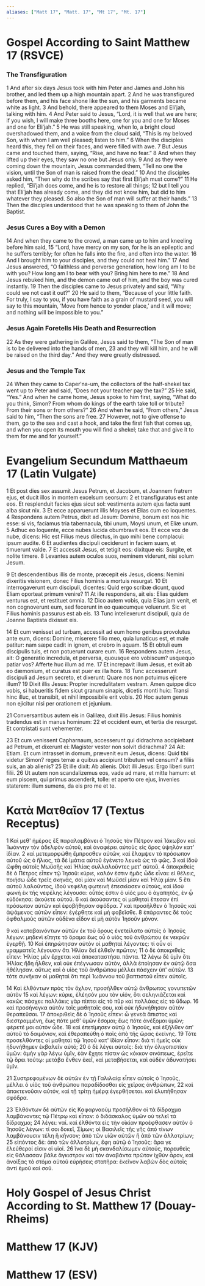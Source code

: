 ```yaml
---
aliases: ["Matt 17", "Matt. 17", "Mt 17", "Mt. 17"]
---
```



# Gospel According to Saint Matthew 17 (RSVCE)

### The Transfiguration
1 And after six days Jesus took with him Peter and James and John his brother, and led them up a high mountain apart.
2 And he was transfigured before them, and his face shone like the sun, and his garments became white as light.
3 And behold, there appeared to them Moses and Eliʹjah, talking with him.
4 And Peter said to Jesus, “Lord, it is well that we are here; if you wish, I will make three booths here, one for you and one for Moses and one for Eliʹjah.”
5 He was still speaking, when lo, a bright cloud overshadowed them, and a voice from the cloud said, “This is my beloved Son, with whom I am well pleased; listen to him.”
6 When the disciples heard this, they fell on their faces, and were filled with awe.
7 But Jesus came and touched them, saying, “Rise, and have no fear.”
8 And when they lifted up their eyes, they saw no one but Jesus only.
9 And as they were coming down the mountain, Jesus commanded them, “Tell no one the vision, until the Son of man is raised from the dead.”
10 And the disciples asked him, “Then why do the scribes say that first Eliʹjah must come?”
11 He replied, “Eliʹjah does come, and he is to restore all things;
12 but I tell you that Eliʹjah has already come, and they did not know him, but did to him whatever they pleased. So also the Son of man will suffer at their hands.”
13 Then the disciples understood that he was speaking to them of John the Baptist.
### Jesus Cures a Boy with a Demon
14 And when they came to the crowd, a man came up to him and kneeling before him said,
15 “Lord, have mercy on my son, for he is an epileptic and he suffers terribly; for often he falls into the fire, and often into the water.
16 And I brought him to your disciples, and they could not heal him.”
17 And Jesus answered, “O faithless and perverse generation, how long am I to be with you? How long am I to bear with you? Bring him here to me.”
18 And Jesus rebuked him, and the demon came out of him, and the boy was cured instantly.
19 Then the disciples came to Jesus privately and said, “Why could we not cast it out?”
20 He said to them, “Because of your little faith. For truly, I say to you, if you have faith as a grain of mustard seed, you will say to this mountain, ‘Move from hence to yonder place,’ and it will move; and nothing will be impossible to you.”
### Jesus Again Foretells His Death and Resurrection
22 As they were gathering in Galilee, Jesus said to them, “The Son of man is to be delivered into the hands of men,
23 and they will kill him, and he will be raised on the third day.” And they were greatly distressed.
### Jesus and the Temple Tax
24 When they came to Caperʹna-um, the collectors of the half-shekel tax went up to Peter and said, “Does not your teacher pay the tax?”
25 He said, “Yes.” And when he came home, Jesus spoke to him first, saying, “What do you think, Simon? From whom do kings of the earth take toll or tribute? From their sons or from others?”
26 And when he said, “From others,” Jesus said to him, “Then the sons are free.
27 However, not to give offense to them, go to the sea and cast a hook, and take the first fish that comes up, and when you open its mouth you will find a shekel; take that and give it to them for me and for yourself.”


# Evangelium Secundum Matthaeum 17 (Latin Vulgate)

1 Et post dies sex assumit Jesus Petrum, et Jacobum, et Joannem fratrem ejus, et ducit illos in montem excelsum seorsum:
2 et transfiguratus est ante eos. Et resplenduit facies ejus sicut sol: vestimenta autem ejus facta sunt alba sicut nix.
3 Et ecce apparuerunt illis Moyses et Elias cum eo loquentes.
4 Respondens autem Petrus, dixit ad Jesum: Domine, bonum est nos hic esse: si vis, faciamus tria tabernacula, tibi unum, Moysi unum, et Eliæ unum.
5 Adhuc eo loquente, ecce nubes lucida obumbravit eos. Et ecce vox de nube, dicens: Hic est Filius meus dilectus, in quo mihi bene complacui: ipsum audite.
6 Et audientes discipuli ceciderunt in faciem suam, et timuerunt valde.
7 Et accessit Jesus, et tetigit eos: dixitque eis: Surgite, et nolite timere.
8 Levantes autem oculos suos, neminem viderunt, nisi solum Jesum.

9 Et descendentibus illis de monte, præcepit eis Jesus, dicens: Nemini dixeritis visionem, donec Filius hominis a mortuis resurgat.
10 Et interrogaverunt eum discipuli, dicentes: Quid ergo scribæ dicunt, quod Eliam oporteat primum venire?
11 At ille respondens, ait eis: Elias quidem venturus est, et restituet omnia.
12 Dico autem vobis, quia Elias jam venit, et non cognoverunt eum, sed fecerunt in eo quæcumque voluerunt. Sic et Filius hominis passurus est ab eis.
13 Tunc intellexerunt discipuli, quia de Joanne Baptista dixisset eis.

14 Et cum venisset ad turbam, accessit ad eum homo genibus provolutus ante eum, dicens: Domine, miserere filio meo, quia lunaticus est, et male patitur: nam sæpe cadit in ignem, et crebro in aquam.
15 Et obtuli eum discipulis tuis, et non potuerunt curare eum.
16 Respondens autem Jesus, ait: O generatio incredula, et perversa, quousque ero vobiscum? usquequo patiar vos? Afferte huc illum ad me.
17 Et increpavit illum Jesus, et exiit ab eo dæmonium, et curatus est puer ex illa hora.
18 Tunc accesserunt discipuli ad Jesum secreto, et dixerunt: Quare nos non potuimus ejicere illum?
19 Dixit illis Jesus: Propter incredulitatem vestram. Amen quippe dico vobis, si habueritis fidem sicut granum sinapis, dicetis monti huic: Transi hinc illuc, et transibit, et nihil impossibile erit vobis.
20 Hoc autem genus non ejicitur nisi per orationem et jejunium.

21 Conversantibus autem eis in Galilæa, dixit illis Jesus: Filius hominis tradendus est in manus hominum:
22 et occident eum, et tertia die resurget. Et contristati sunt vehementer.

23 Et cum venissent Capharnaum, accesserunt qui didrachma accipiebant ad Petrum, et dixerunt ei: Magister vester non solvit didrachma?
24 Ait: Etiam. Et cum intrasset in domum, prævenit eum Jesus, dicens: Quid tibi videtur Simon? reges terræ a quibus accipiunt tributum vel censum? a filiis suis, an ab alienis?
25 Et ille dixit: Ab alienis. Dixit illi Jesus: Ergo liberi sunt filii.
26 Ut autem non scandalizemus eos, vade ad mare, et mitte hamum: et eum piscem, qui primus ascenderit, tolle: et aperto ore ejus, invenies staterem: illum sumens, da eis pro me et te.


# Κατὰ Ματθαῖον 17 (Textus Receptus)

1 Καὶ μεθ' ἡμέρας ἓξ παραλαμβάνει ὁ Ἰησοῦς τὸν Πέτρον καὶ Ἰάκωβον καὶ Ἰωάννην τὸν ἀδελφὸν αὐτοῦ, καὶ ἀναφέρει αὐτοὺς εἰς ὄρος ὑψηλὸν κατ' ἰδίαν.
2 καὶ μετεμορφώθη ἔμπροσθεν αὐτῶν, καὶ ἔλαμψεν τὸ πρόσωπον αὐτοῦ ὡς ὁ ἥλιος, τὰ δὲ ἱμάτια αὐτοῦ ἐγένετο λευκὰ ὡς τὸ φῶς.
3 καὶ ἰδοὺ ὤφθη αὐτοῖς Μωϋσῆς καὶ Ἠλίας συλλαλοῦντες μετ' αὐτοῦ.
4 ἀποκριθεὶς δὲ ὁ Πέτρος εἶπεν τῷ Ἰησοῦ: κύριε, καλόν ἐστιν ἡμᾶς ὧδε εἶναι: εἰ θέλεις, ποιήσω ὧδε τρεῖς σκηνάς, σοὶ μίαν καὶ Μωϋσεῖ μίαν καὶ Ἠλίᾳ μίαν.
5 ἔτι αὐτοῦ λαλοῦντος, ἰδοὺ νεφέλη φωτεινὴ ἐπεσκίασεν αὐτούς, καὶ ἰδοὺ φωνὴ ἐκ τῆς νεφέλης λέγουσα: οὗτός ἐστιν ὁ υἱός μου ὁ ἀγαπητός, ἐν ᾧ εὐδόκησα: ἀκούετε αὐτοῦ.
6 καὶ ἀκούσαντες οἱ μαθηταὶ ἔπεσαν ἐπὶ πρόσωπον αὐτῶν καὶ ἐφοβήθησαν σφόδρα.
7 καὶ προσῆλθεν ὁ Ἰησοῦς καὶ ἁψάμενος αὐτῶν εἶπεν: ἐγέρθητε καὶ μὴ φοβεῖσθε.
8 ἐπάραντες δὲ τοὺς ὀφθαλμοὺς αὐτῶν οὐδένα εἶδον εἰ μὴ αὐτὸν Ἰησοῦν μόνον.

9 καὶ καταβαινόντων αὐτῶν ἐκ τοῦ ὄρους ἐνετείλατο αὐτοῖς ὁ Ἰησοῦς λέγων: μηδενὶ εἴπητε τὸ ὅραμα ἕως οὗ ὁ υἱὸς τοῦ ἀνθρώπου ἐκ νεκρῶν ἐγερθῇ.
10 Καὶ ἐπηρώτησαν αὐτὸν οἱ μαθηταὶ λέγοντες: τί οὖν οἱ γραμματεῖς λέγουσιν ὅτι Ἠλίαν δεῖ ἐλθεῖν πρῶτον;
11 ὁ δὲ ἀποκριθεὶς εἶπεν: Ἠλίας μὲν ἔρχεται καὶ ἀποκαταστήσει πάντα.
12 λέγω δὲ ὑμῖν ὅτι Ἠλίας ἤδη ἦλθεν, καὶ οὐκ ἐπέγνωσαν αὐτὸν, ἀλλὰ ἐποίησαν ἐν αὐτῷ ὅσα ἠθέλησαν. οὕτως καὶ ὁ υἱὸς τοῦ ἀνθρώπου μέλλει πάσχειν ὑπ' αὐτῶν.
13 τότε συνῆκαν οἱ μαθηταὶ ὅτι περὶ Ἰωάννου τοῦ βαπτιστοῦ εἶπεν αὐτοῖς.

14 Καὶ ἐλθόντων πρὸς τὸν ὄχλον, προσῆλθεν αὐτῷ ἄνθρωπος γονυπετῶν αὐτὸν
15 καὶ λέγων: κύριε, ἐλέησόν μου τὸν υἱόν, ὅτι σεληνιάζεται καὶ κακῶς πάσχει: πολλάκις γὰρ πίπτει εἰς τὸ πῦρ καὶ πολλάκις εἰς τὸ ὕδωρ.
16 καὶ προσήνεγκα αὐτὸν τοῖς μαθηταῖς σου, καὶ οὐκ ἠδυνήθησαν αὐτὸν θεραπεῦσαι.
17 ἀποκριθεὶς δὲ ὁ Ἰησοῦς εἶπεν: ὦ γενεὰ ἄπιστος καὶ διεστραμμένη, ἕως πότε μεθ' ὑμῶν ἔσομαι; ἕως πότε ἀνέξομαι ὑμῶν; φέρετέ μοι αὐτὸν ὧδε.
18 καὶ ἐπετίμησεν αὐτῷ ὁ Ἰησοῦς, καὶ ἐξῆλθεν ἀπ' αὐτοῦ τὸ δαιμόνιον, καὶ ἐθεραπεύθη ὁ παῖς ἀπὸ τῆς ὥρας ἐκείνης.
19 Τότε προσελθόντες οἱ μαθηταὶ τῷ Ἰησοῦ κατ' ἰδίαν εἶπον: διὰ τί ἡμεῖς οὐκ ἠδυνήθημεν ἐκβαλεῖν αὐτό;
20 ὁ δὲ λέγει αὐτοῖς: διὰ τὴν ὀλιγοπιστίαν ὑμῶν: ἀμὴν γὰρ λέγω ὑμῖν, ἐὰν ἔχητε πίστιν ὡς κόκκον σινάπεως, ἐρεῖτε τῷ ὄρει τούτῳ: μετάβα ἔνθεν ἐκεῖ, καὶ μεταβήσεται, καὶ οὐδὲν ἀδυνατήσει ὑμῖν.

21 Συστρεφομένων δὲ αὐτῶν ἐν τῇ Γαλιλαίᾳ εἶπεν αὐτοῖς ὁ Ἰησοῦς, μέλλει ὁ υἱὸς τοῦ ἀνθρώπου παραδίδοσθαι εἰς χεῖρας ἀνθρώπων,
22 καὶ ἀποκτενοῦσιν αὐτόν, καὶ τῇ τρίτῃ ἡμέρᾳ ἐγερθήσεται. καὶ ἐλυπήθησαν σφόδρα.

23 Ἐλθόντων δὲ αὐτῶν εἰς Καφαρναοὺμ προσῆλθον οἱ τὰ δίδραχμα λαμβάνοντες τῷ Πέτρῳ καὶ εἶπαν: ὁ διδάσκαλος ὑμῶν οὐ τελεῖ τὰ δίδραχμα;
24 λέγει: ναί. καὶ ἐλθόντα εἰς τὴν οἰκίαν προέφθασεν αὐτὸν ὁ Ἰησοῦς λέγων: τί σοι δοκεῖ, Σίμων; οἱ Βασιλεῖς τῆς γῆς ἀπὸ τίνων λαμβάνουσιν τέλη ἢ κῆνσον; ἀπὸ τῶν υἱῶν αὐτῶν ἢ ἀπὸ τῶν ἀλλοτρίων;
25 εἰπόντος δέ: ἀπὸ τῶν ἀλλοτρίων, ἔφη αὐτῷ ὁ Ἰησοῦς: ἄρα γε ἐλεύθεροί εἰσιν οἱ υἱοί.
26 ἵνα δὲ μὴ σκανδαλίσωμεν αὐτούς, πορευθεὶς εἰς θάλασσαν βάλε ἄγκιστρον καὶ τὸν ἀναβάντα πρῶτον ἰχθὺν ἆρον, καὶ ἀνοίξας τὸ στόμα αὐτοῦ εὑρήσεις στατῆρα: ἐκεῖνον λαβὼν δὸς αὐτοῖς ἀντὶ ἐμοῦ καὶ σοῦ.


# Holy Gospel of Jesus Christ According to St. Matthew 17 (Douay-Rheims)


# Matthew 17 (KJV)


# Matthew 17 (ESV)

